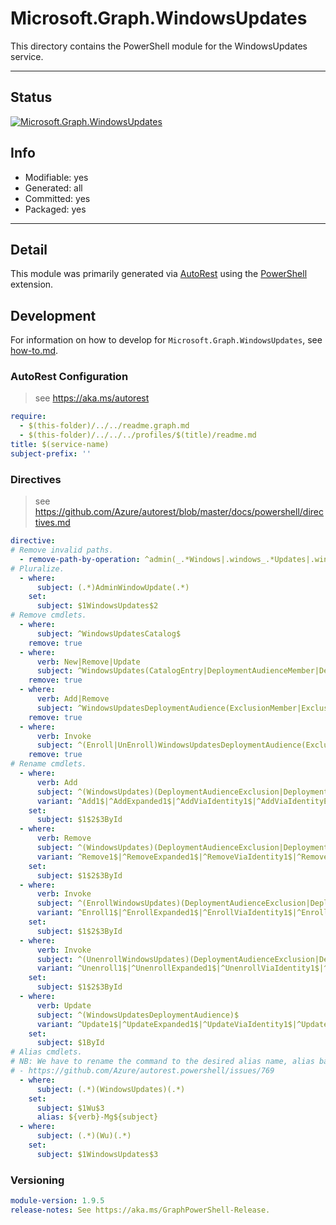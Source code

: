 <!-- region Generated -->
# Microsoft.Graph.WindowsUpdates
This directory contains the PowerShell module for the WindowsUpdates service.

---
## Status
[![Microsoft.Graph.WindowsUpdates](https://img.shields.io/powershellgallery/v/Microsoft.Graph.WindowsUpdates.svg?style=flat-square&label=Microsoft.Graph.WindowsUpdates "Microsoft.Graph.WindowsUpdates")](https://www.powershellgallery.com/packages/Microsoft.Graph.WindowsUpdates/)

## Info
- Modifiable: yes
- Generated: all
- Committed: yes
- Packaged: yes

---
## Detail
This module was primarily generated via [AutoRest](https://github.com/Azure/autorest) using the [PowerShell](https://github.com/Azure/autorest.powershell) extension.

## Development
For information on how to develop for `Microsoft.Graph.WindowsUpdates`, see [how-to.md](how-to.md).
<!-- endregion -->

### AutoRest Configuration

> see https://aka.ms/autorest

``` yaml
require:
  - $(this-folder)/../../readme.graph.md
  - $(this-folder)/../../../profiles/$(title)/readme.md
title: $(service-name)
subject-prefix: ''
```

### Directives

> see https://github.com/Azure/autorest/blob/master/docs/powershell/directives.md

``` yaml
directive:
# Remove invalid paths.
  - remove-path-by-operation: ^admin(_.*Windows|.windows_.*Updates|.windows.updates.deployments_.*Audience)$|^admin(?!\.windows).*$
# Pluralize.
  - where:
      subject: (.*)AdminWindowUpdate(.*)
    set:
      subject: $1WindowsUpdates$2
# Remove cmdlets.
  - where:
      subject: ^WindowsUpdatesCatalog$
    remove: true
  - where:
      verb: New|Remove|Update
      subject: ^WindowsUpdates(CatalogEntry|DeploymentAudienceMember|DeploymentAudienceExclusion)$
    remove: true
  - where:
      verb: Add|Remove
      subject: ^WindowsUpdatesDeploymentAudience(ExclusionMember|ExclusionMemberById)$
    remove: true
  - where:
      verb: Invoke
      subject: ^(Enroll|UnEnroll)WindowsUpdatesDeploymentAudience(ExclusionAsset|ExclusionAssetById|MemberAsset|MemberAssetById)$
    remove: true
# Rename cmdlets.
  - where:
      verb: Add
      subject: ^(WindowsUpdates)(DeploymentAudienceExclusion|DeploymentAudience|UpdatableAsset)(Member)$
      variant: ^Add1$|^AddExpanded1$|^AddViaIdentity1$|^AddViaIdentityExpanded1$
    set:
      subject: $1$2$3ById
  - where:
      verb: Remove
      subject: ^(WindowsUpdates)(DeploymentAudienceExclusion|DeploymentAudience|UpdatableAsset)(Member)$
      variant: ^Remove1$|^RemoveExpanded1$|^RemoveViaIdentity1$|^RemoveViaIdentityExpanded1$
    set:
      subject: $1$2$3ById
  - where:
      verb: Invoke
      subject: ^(EnrollWindowsUpdates)(DeploymentAudienceExclusion|DeploymentAudienceMember|Updatable)(Asset)$
      variant: ^Enroll1$|^EnrollExpanded1$|^EnrollViaIdentity1$|^EnrollViaIdentityExpanded1$
    set:
      subject: $1$2$3ById
  - where:
      verb: Invoke
      subject: ^(UnenrollWindowsUpdates)(DeploymentAudienceExclusion|DeploymentAudienceMember|Updatable)(Asset)$
      variant: ^Unenroll1$|^UnenrollExpanded1$|^UnenrollViaIdentity1$|^UnenrollViaIdentityExpanded1$
    set:
      subject: $1$2$3ById
  - where:
      verb: Update
      subject: ^(WindowsUpdatesDeploymentAudience)$
      variant: ^Update1$|^UpdateExpanded1$|^UpdateViaIdentity1$|^UpdateViaIdentityExpanded1$
    set:
      subject: $1ById
# Alias cmdlets.
# NB: We have to rename the command to the desired alias name, alias based on the rename, then undo the rename due to:
# - https://github.com/Azure/autorest.powershell/issues/769
  - where:
      subject: (.*)(WindowsUpdates)(.*)
    set:
      subject: $1Wu$3
      alias: ${verb}-Mg${subject}
  - where:
      subject: (.*)(Wu)(.*)
    set:
      subject: $1WindowsUpdates$3
```
### Versioning

``` yaml
module-version: 1.9.5
release-notes: See https://aka.ms/GraphPowerShell-Release.
```
